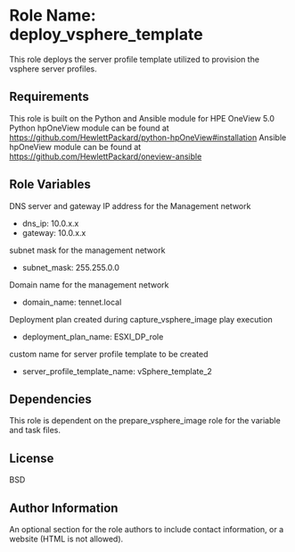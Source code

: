 Role Name: deploy_vsphere_template
=========
This role deploys the server profile template utilized to provision the vsphere server profiles.


Requirements
------------

This role is built on the Python and Ansible module for HPE OneView 5.0 
Python hpOneView module can be found at https://github.com/HewlettPackard/python-hpOneView#installation
Ansible hpOneView module can be found at https://github.com/HewlettPackard/oneview-ansible

Role Variables
--------------

DNS server and gateway IP address for the Management network
- dns_ip: 10.0.x.x
- gateway: 10.0.x.x

subnet mask for the management network 
- subnet_mask: 255.255.0.0

Domain name for the management network
- domain_name: tennet.local

Deployment plan created during capture_vsphere_image play execution
- deployment_plan_name: ESXI_DP_role

custom name for server profile template to be created 
- server_profile_template_name: vSphere_template_2

Dependencies
------------

This role is dependent on the prepare_vsphere_image role for the variable and task files.

License
-------

BSD

Author Information
------------------

An optional section for the role authors to include contact information, or a website (HTML is not allowed).
